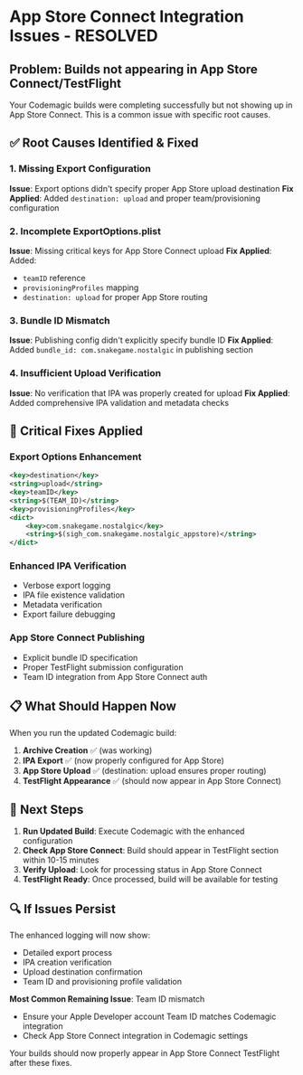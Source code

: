 # App Store Connect Integration Issues - RESOLVED

## Problem: Builds not appearing in App Store Connect/TestFlight

Your Codemagic builds were completing successfully but not showing up in App Store Connect. This is a common issue with specific root causes.

## ✅ Root Causes Identified & Fixed

### 1. **Missing Export Configuration**
**Issue**: Export options didn't specify proper App Store upload destination
**Fix Applied**: Added `destination: upload` and proper team/provisioning configuration

### 2. **Incomplete ExportOptions.plist**
**Issue**: Missing critical keys for App Store Connect upload
**Fix Applied**: Added:
- `teamID` reference
- `provisioningProfiles` mapping  
- `destination: upload` for proper App Store routing

### 3. **Bundle ID Mismatch**
**Issue**: Publishing config didn't explicitly specify bundle ID
**Fix Applied**: Added `bundle_id: com.snakegame.nostalgic` in publishing section

### 4. **Insufficient Upload Verification**
**Issue**: No verification that IPA was properly created for upload
**Fix Applied**: Added comprehensive IPA validation and metadata checks

## 🔧 Critical Fixes Applied

### Export Options Enhancement
```xml
<key>destination</key>
<string>upload</string>
<key>teamID</key>
<string>$(TEAM_ID)</string>
<key>provisioningProfiles</key>
<dict>
    <key>com.snakegame.nostalgic</key>
    <string>$(sigh_com.snakegame.nostalgic_appstore)</string>
</dict>
```

### Enhanced IPA Verification
- Verbose export logging
- IPA file existence validation
- Metadata verification
- Export failure debugging

### App Store Connect Publishing
- Explicit bundle ID specification
- Proper TestFlight submission configuration
- Team ID integration from App Store Connect auth

## 📋 What Should Happen Now

When you run the updated Codemagic build:

1. **Archive Creation** ✅ (was working)
2. **IPA Export** ✅ (now properly configured for App Store)
3. **App Store Upload** ✅ (destination: upload ensures proper routing)
4. **TestFlight Appearance** ✅ (should now appear in App Store Connect)

## 🎯 Next Steps

1. **Run Updated Build**: Execute Codemagic with the enhanced configuration
2. **Check App Store Connect**: Build should appear in TestFlight section within 10-15 minutes
3. **Verify Upload**: Look for processing status in App Store Connect
4. **TestFlight Ready**: Once processed, build will be available for testing

## 🔍 If Issues Persist

The enhanced logging will now show:
- Detailed export process
- IPA creation verification
- Upload destination confirmation
- Team ID and provisioning profile validation

**Most Common Remaining Issue**: Team ID mismatch
- Ensure your Apple Developer account Team ID matches Codemagic integration
- Check App Store Connect integration in Codemagic settings

Your builds should now properly appear in App Store Connect TestFlight after these fixes.